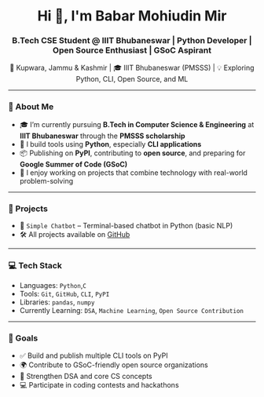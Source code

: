 <h1 align="center">Hi 👋, I'm Babar Mohiudin Mir</h1>
<h3 align="center">B.Tech CSE Student @ IIIT Bhubaneswar | Python Developer | Open Source Enthusiast | GSoC Aspirant</h3>

<p align="center">
  🏡 Kupwara, Jammu & Kashmir | 🎓 IIIT Bhubaneswar (PMSSS) | 💡 Exploring Python, CLI, Open Source, and ML
</p>

---

### 🚀 About Me

- 🎓 I’m currently pursuing **B.Tech in Computer Science & Engineering** at **IIIT Bhubaneswar** through the **PMSSS scholarship**
- 🐍 I build tools using **Python**, especially **CLI applications**
- 📦 Publishing on **PyPI**, contributing to **open source**, and preparing for **Google Summer of Code (GSoC)**
- 💬 I enjoy working on projects that combine technology with real-world problem-solving

---

### 💼 Projects
- 🤖 `Simple Chatbot` – Terminal-based chatbot in Python (basic NLP)
- 🛠️ All projects available on [GitHub](https://github.com/Babar-mir)

---

### 💻 Tech Stack

- Languages: `Python`,`C`
- Tools: `Git`, `GitHub`, `CLI`, `PyPI`
- Libraries: `pandas`, `numpy`
- Currently Learning: `DSA`, `Machine Learning`, `Open Source Contribution`

---

### 🎯 Goals

- ✅ Build and publish multiple CLI tools on PyPI
- 🌍 Contribute to GSoC-friendly open source organizations
- 🧠 Strengthen DSA and core CS concepts
- 💻 Participate in coding contests and hackathons
